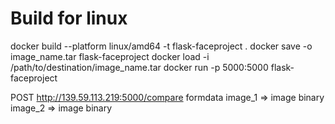 # Build for linux
docker build --platform linux/amd64 -t flask-faceproject .
docker save -o image_name.tar flask-faceproject
docker load -i /path/to/destination/image_name.tar
docker run -p 5000:5000 flask-faceproject


POST http://139.59.113.219:5000/compare
formdata
image_1 => image binary
image_2 => image binary

